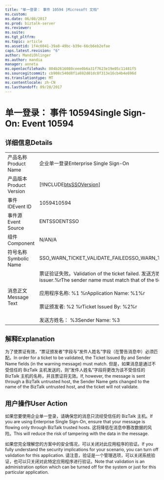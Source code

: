 ```yaml
---
title: "单一登录： 事件 10594 |Microsoft 文档"
ms.custom: 
ms.date: 06/08/2017
ms.prod: biztalk-server
ms.reviewer: 
ms.suite: 
ms.tgt_pltfrm: 
ms.topic: article
ms.assetid: 1f4c6041-39a8-49bc-b39e-66cb6eb2efae
caps.latest.revision: "6"
author: MandiOhlinger
ms.author: mandia
manager: anneta
ms.openlocfilehash: 804b2616080ceee0b6a31f7623e19e05c11481f5
ms.sourcegitcommit: cb908c540d8f1a692d01dc8f313e16cb4b4e696d
ms.translationtype: MT
ms.contentlocale: zh-CN
ms.lasthandoff: 09/20/2017
---
```

# <a name="single-sign-on-event-10594"></a><span data-ttu-id="c42dd-102">单一登录： 事件 10594</span><span class="sxs-lookup"><span data-stu-id="c42dd-102">Single Sign-On: Event 10594</span></span>
## <a name="details"></a><span data-ttu-id="c42dd-103">详细信息</span><span class="sxs-lookup"><span data-stu-id="c42dd-103">Details</span></span>  
  
|||  
|-|-|  
|<span data-ttu-id="c42dd-104">产品名称</span><span class="sxs-lookup"><span data-stu-id="c42dd-104">Product Name</span></span>|<span data-ttu-id="c42dd-105">企业单一登录</span><span class="sxs-lookup"><span data-stu-id="c42dd-105">Enterprise Single Sign-On</span></span>|  
|<span data-ttu-id="c42dd-106">产品版本</span><span class="sxs-lookup"><span data-stu-id="c42dd-106">Product Version</span></span>|[!INCLUDE[btsSSOVersion](../includes/btsssoversion-md.md)]|  
|<span data-ttu-id="c42dd-107">事件 ID</span><span class="sxs-lookup"><span data-stu-id="c42dd-107">Event ID</span></span>|<span data-ttu-id="c42dd-108">10594</span><span class="sxs-lookup"><span data-stu-id="c42dd-108">10594</span></span>|  
|<span data-ttu-id="c42dd-109">事件源</span><span class="sxs-lookup"><span data-stu-id="c42dd-109">Event Source</span></span>|<span data-ttu-id="c42dd-110">ENTSSO</span><span class="sxs-lookup"><span data-stu-id="c42dd-110">ENTSSO</span></span>|  
|<span data-ttu-id="c42dd-111">组件</span><span class="sxs-lookup"><span data-stu-id="c42dd-111">Component</span></span>|<span data-ttu-id="c42dd-112">N/A</span><span class="sxs-lookup"><span data-stu-id="c42dd-112">N/A</span></span>|  
|<span data-ttu-id="c42dd-113">符号名称</span><span class="sxs-lookup"><span data-stu-id="c42dd-113">Symbolic Name</span></span>|<span data-ttu-id="c42dd-114">SSO_WARN_TICKET_VALIDATE_FAILED</span><span class="sxs-lookup"><span data-stu-id="c42dd-114">SSO_WARN_TICKET_VALIDATE_FAILED</span></span>|  
|<span data-ttu-id="c42dd-115">消息正文</span><span class="sxs-lookup"><span data-stu-id="c42dd-115">Message Text</span></span>|<span data-ttu-id="c42dd-116">票证验证失败。</span><span class="sxs-lookup"><span data-stu-id="c42dd-116">Validation of the ticket failed.</span></span> <span data-ttu-id="c42dd-117">发送方姓名必须与匹配的票证 issuer.%r</span><span class="sxs-lookup"><span data-stu-id="c42dd-117">The sender name must match that of the ticket issuer.%r</span></span><br /><br /> <span data-ttu-id="c42dd-118">应用程序名称: %1 %r</span><span class="sxs-lookup"><span data-stu-id="c42dd-118">Application Name: %1%r</span></span><br /><br /> <span data-ttu-id="c42dd-119">票证颁发者: %2 %r</span><span class="sxs-lookup"><span data-stu-id="c42dd-119">Ticket Issued By: %2%r</span></span><br /><br /> <span data-ttu-id="c42dd-120">发送方姓名： %3</span><span class="sxs-lookup"><span data-stu-id="c42dd-120">Sender Name: %3</span></span>|  
  
## <a name="explanation"></a><span data-ttu-id="c42dd-121">解释</span><span class="sxs-lookup"><span data-stu-id="c42dd-121">Explanation</span></span>  
 <span data-ttu-id="c42dd-122">为了使票证有效，“票证颁发者”字段与“发件人姓名”字段（在警告消息中）必须匹配。</span><span class="sxs-lookup"><span data-stu-id="c42dd-122">In order for a ticket to be validated, the Ticket Issued By and Sender Name fields (in the warning message) must match.</span></span> <span data-ttu-id="c42dd-123">但是，如果消息是通过不受信任的 BizTalk 主机发送的，则“发件人姓名”字段将更改为该不受信任的 BizTalk 主机的名称，并且票证将无效。</span><span class="sxs-lookup"><span data-stu-id="c42dd-123">If, however, the message is sent through a BizTalk untrusted host, the Sender Name gets changed to the name of the BizTalk untrusted host, and the ticket will not validate.</span></span>  
  
## <a name="user-action"></a><span data-ttu-id="c42dd-124">用户操作</span><span class="sxs-lookup"><span data-stu-id="c42dd-124">User Action</span></span>  
 <span data-ttu-id="c42dd-125">如果您要使用企业单一登录，请确保您的消息只流经受信任的 BizTalk 主机。</span><span class="sxs-lookup"><span data-stu-id="c42dd-125">If you are using Enterprise Single Sign-On, ensure that your message is flowing only through BizTalk trusted hosts.</span></span> <span data-ttu-id="c42dd-126">这将降低在消息中篡改数据的风险。</span><span class="sxs-lookup"><span data-stu-id="c42dd-126">This will reduce the risk of tampering with the data in the message.</span></span>  
  
 <span data-ttu-id="c42dd-127">如果您完全理解您的方案中的安全情况，可以关闭对此应用程序的验证。</span><span class="sxs-lookup"><span data-stu-id="c42dd-127">If you fully understand the security implications for your scenario, you can turn off validation for this application.</span></span> <span data-ttu-id="c42dd-128">请注意，验证是一个管理选项，可以关闭系统验证，也可以只关闭对此特定应用程序进行验证。</span><span class="sxs-lookup"><span data-stu-id="c42dd-128">Note that validation is an administration option which can be turned off for the system or just for this particular application.</span></span>